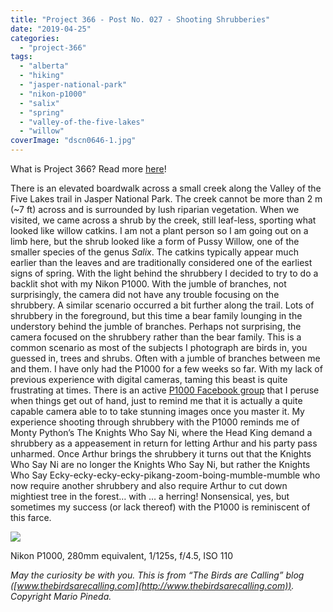 ```yaml
---
title: "Project 366 - Post No. 027 - Shooting Shrubberies"
date: "2019-04-25"
categories: 
  - "project-366"
tags: 
  - "alberta"
  - "hiking"
  - "jasper-national-park"
  - "nikon-p1000"
  - "salix"
  - "spring"
  - "valley-of-the-five-lakes"
  - "willow"
coverImage: "dscn0646-1.jpg"
---
```


What is Project 366? Read more [here](https://thebirdsarecalling.com/2019/03/29/project-366/)!

There is an elevated boardwalk across a small creek along the Valley of the Five Lakes trail in Jasper National Park. The creek cannot be more than 2 m (~7 ft) across and is surrounded by lush riparian vegetation. When we visited, we came across a shrub by the creek, still leaf-less, sporting what looked like willow catkins. I am not a plant person so I am going out on a limb here, but the shrub looked like a form of Pussy Willow, one of the smaller species of the genus _Salix_. The catkins typically appear much earlier than the leaves and are traditionally considered one of the earliest signs of spring. With the light behind the shrubbery I decided to try to do a backlit shot with my Nikon P1000. With the jumble of branches, not surprisingly, the camera did not have any trouble focusing on the shrubbery. A similar scenario occurred a bit further along the trail. Lots of shrubbery in the foreground, but this time a bear family lounging in the understory behind the jumble of branches. Perhaps not surprising, the camera focused on the shrubbery rather than the bear family. This is a common scenario as most of the subjects I photograph are birds in, you guessed in, trees and shrubs. Often with a jumble of branches between me and them. I have only had the P1000 for a few weeks so far. With my lack of previous experience with digital cameras, taming this beast is quite frustrating at times. There is an active [P1000 Facebook group](https://www.facebook.com/groups/1103675286452787/?ref=share) that I peruse when things get out of hand, just to remind me that it is actually a quite capable camera able to to take stunning images once you master it. My experience shooting through shrubbery with the P1000 reminds me of Monty Python’s The Knights Who Say Ni, where the Head King demand a shrubbery as a appeasement in return for letting Arthur and his party pass unharmed. Once Arthur brings the shrubbery it turns out that the Knights Who Say Ni are no longer the Knights Who Say Ni, but rather the Knights Who Say Ecky-ecky-ecky-ecky-pikang-zoom-boing-mumble-mumble who now require another shrubbery and also require Arthur to cut down mightiest tree in the forest… with … a herring! Nonsensical, yes, but sometimes my success (or lack thereof) with the P1000 is reminiscent of this farce.

![](images/dscn0646-1.jpg)

Nikon P1000, 280mm equivalent, 1/125s, f/4.5, ISO 110

_May the curiosity be with you. This is from “The Birds are Calling” blog ([www.thebirdsarecalling.com](http://www.thebirdsarecalling.com)). Copyright Mario Pineda._

